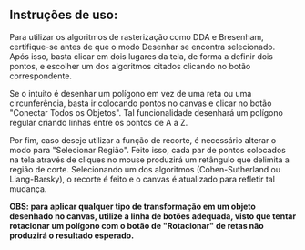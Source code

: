 ## Instruções de uso:

Para utilizar os algoritmos de rasterização como DDA e Bresenham, certifique-se antes de que o modo Desenhar se encontra selecionado. 
Após isso, basta clicar em dois lugares da tela, de forma a definir dois pontos, e escolher um dos algoritmos citados clicando no botão correspondente.

Se o intuito é desenhar um polígono em vez de uma reta ou uma circunferência, basta ir colocando pontos no canvas e clicar no botão "Conectar Todos os Objetos". 
Tal funcionalidade desenhará um polígono regular criando linhas entre os pontos de A a Z.

Por fim, caso deseje utilizar a função de recorte, é necessário alterar o modo para "Selecionar Região". Feito isso, cada par de pontos colocados na tela através de 
cliques no mouse produzirá um retângulo que delimita a região de corte. Selecionando um dos algoritmos (Cohen-Sutherland ou Liang-Barsky), o recorte é feito e o canvas 
é atualizado para refletir tal mudança.

**OBS: para aplicar qualquer tipo de transformação em um objeto desenhado no canvas, utilize a linha de botões adequada, visto que tentar rotacionar um polígono com 
o botão de "Rotacionar" de retas não produzirá o resultado esperado.**